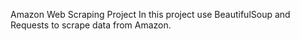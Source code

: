Amazon Web Scraping Project
In this project use BeautifulSoup and Requests to scrape data from Amazon.
